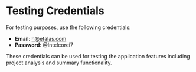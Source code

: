 # Testing Credentials

For testing purposes, use the following credentials:

- **Email**: h@etalas.com
- **Password**: @Intelcorei7

These credentials can be used for testing the application features including project analysis and summary functionality.
